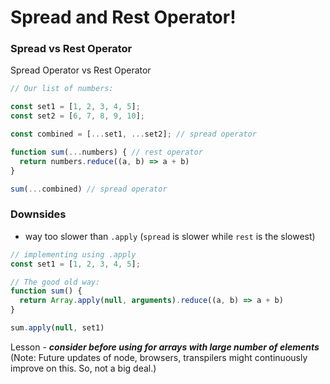 # Spread and Rest Operator!

### Spread vs Rest Operator
Spread Operator vs Rest Operator
```javascript
// Our list of numbers:

const set1 = [1, 2, 3, 4, 5];
const set2 = [6, 7, 8, 9, 10];

const combined = [...set1, ...set2]; // spread operator

function sum(...numbers) { // rest operator
  return numbers.reduce((a, b) => a + b)
}

sum(...combined) // spread operator
```

### Downsides
- way too slower than `.apply` (`spread` is slower while `rest` is the slowest)
```javascript
// implementing using .apply
const set1 = [1, 2, 3, 4, 5];

// The good old way:
function sum() {
  return Array.apply(null, arguments).reduce((a, b) => a + b)
}

sum.apply(null, set1)
```
Lesson - ***consider before using for arrays with large number of elements*** (Note: Future updates of node, browsers, transpilers might continuously improve on this. So, not a big deal.)
